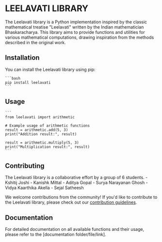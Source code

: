 # LEELAVATI LIBRARY

The Leelavati library is a Python implementation inspired by the classic mathematical treatise "Leelavati" written by 
the Indian mathematician Bhaskaracharya. This library aims to provide functions and utilities for various mathematical 
computations, drawing inspiration from the methods described in the original work.

## Installation
   You can install the Leelavati library using pip:

    ```bash
    pip install leelavati
    ```
## Usage
    ```
    from leelavati import arithmetic

    # Example usage of arithmetic functions
    result = arithmetic.add(5, 3)
    print("Addition result:", result)
    
    result = arithmetic.multiply(5, 3)
    print("Multiplication result:", result)
    ```
## Contributing
   The Leelavati library is a collaborative effort by a group of 6 students. 
    - Kshitij Joshi
    - Kanishk Mittal
    - Aditya Gopal
    - Surya Narayanan Ghosh
    - Vidya Kaarthika Akella
    - Sejal Satheesh

   We welcome contributions from the community! 
   If you'd like to contribute to the Leelavati library, please check out our [contribution guidelines](CONTRIBUTING.md).

## Documentation
   For detailed documentation on all available functions and their usage, please refer to the [documentation folder/file/link].
